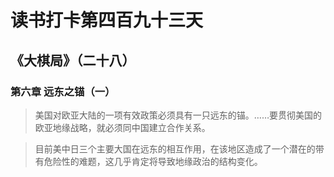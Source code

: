 # 读书打卡第四百九十三天
## 《大棋局》（二十八）
### 第六章 远东之锚（一）

> 美国对欧亚大陆的一项有效政策必须具有一只远东的锚。……要贯彻美国的欧亚地缘战略，就必须同中国建立合作关系。

> 目前美中日三个主要大国在远东的相互作用，在该地区造成了一个潜在的带有危险性的难题，这几乎肯定将导致地缘政治的结构变化。

> 